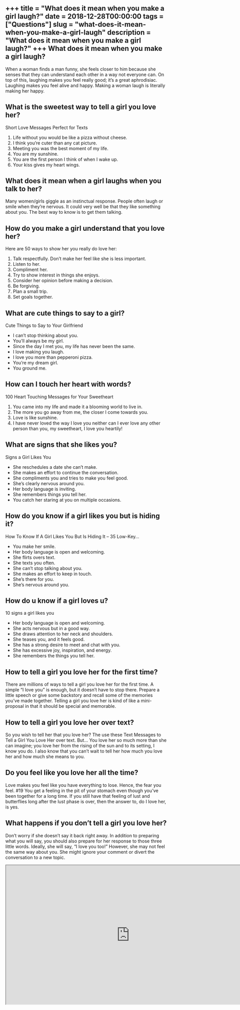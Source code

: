 +++
title = "What does it mean when you make a girl laugh?"
date = 2018-12-28T00:00:00
tags = ["Questions"]
slug = "what-does-it-mean-when-you-make-a-girl-laugh"
description = "What does it mean when you make a girl laugh?"
+++
What does it mean when you make a girl laugh?
---------------------------------------------

When a woman finds a man funny, she feels closer to him because she senses that they can understand each other in a way not everyone can. On top of this, laughing makes you feel really good; it’s a great aphrodisiac. Laughing makes you feel alive and happy. Making a woman laugh is literally making her happy.

What is the sweetest way to tell a girl you love her?
-----------------------------------------------------

Short Love Messages Perfect for Texts

1. Life without you would be like a pizza without cheese.
2. I think you’re cuter than any cat picture.
3. Meeting you was the best moment of my life.
4. You are my sunshine.
5. You are the first person I think of when I wake up.
6. Your kiss gives my heart wings.

What does it mean when a girl laughs when you talk to her?
----------------------------------------------------------

Many women/girls giggle as an instinctual response. People often laugh or smile when they’re nervous. It could very well be that they like something about you. The best way to know is to get them talking.

How do you make a girl understand that you love her?
----------------------------------------------------

Here are 50 ways to show her you really do love her:

1. Talk respectfully. Don’t make her feel like she is less important.
2. Listen to her.
3. Compliment her.
4. Try to show interest in things she enjoys.
5. Consider her opinion before making a decision.
6. Be forgiving.
7. Plan a small trip.
8. Set goals together.

What are cute things to say to a girl?
--------------------------------------

Cute Things to Say to Your Girlfriend

- I can’t stop thinking about you.
- You’ll always be my girl.
- Since the day I met you, my life has never been the same.
- I love making you laugh.
- I love you more than pepperoni pizza.
- You’re my dream girl.
- You ground me.

How can I touch her heart with words?
-------------------------------------

100 Heart Touching Messages for Your Sweetheart

1. You came into my life and made it a blooming world to live in.
2. The more you go away from me, the closer I come towards you.
3. Love is like sunshine.
4. I have never loved the way I love you neither can I ever love any other person than you, my sweetheart, I love you heartily!

What are signs that she likes you?
----------------------------------

Signs a Girl Likes You

- She reschedules a date she can’t make.
- She makes an effort to continue the conversation.
- She compliments you and tries to make you feel good.
- She’s clearly nervous around you.
- Her body language is inviting.
- She remembers things you tell her.
- You catch her staring at you on multiple occasions.

How do you know if a girl likes you but is hiding it?
-----------------------------------------------------

How To Know If A Girl Likes You But Is Hiding It – 35 Low-Key…

- You make her smile.
- Her body language is open and welcoming.
- She flirts overs text.
- She texts you often.
- She can’t stop talking about you.
- She makes an effort to keep in touch.
- She’s there for you.
- She’s nervous around you.

How do u know if a girl loves u?
--------------------------------

10 signs a girl likes you

- Her body language is open and welcoming.
- She acts nervous but in a good way.
- She draws attention to her neck and shoulders.
- She teases you, and it feels good.
- She has a strong desire to meet and chat with you.
- She has excessive joy, inspiration, and energy.
- She remembers the things you tell her.

How to tell a girl you love her for the first time?
---------------------------------------------------

There are millions of ways to tell a girl you love her for the first time. A simple “I love you” is enough, but it doesn’t have to stop there. Prepare a little speech or give some backstory and recall some of the memories you’ve made together. Telling a girl you love her is kind of like a mini-proposal in that it should be special and memorable.

How to tell a girl you love her over text?
------------------------------------------

So you wish to tell her that you love her? The use these Text Messages to Tell a Girl You Love Her over text. But… You love her so much more than she can imagine; you love her from the rising of the sun and to its setting, I know you do. I also know that you can’t wait to tell her how much you love her and how much she means to you.

Do you feel like you love her all the time?
-------------------------------------------

Love makes you feel like you have everything to lose. Hence, the fear you feel. #19 You get a feeling in the pit of your stomach even though you’ve been together for a long time. If you still have that feeling of lust and butterflies long after the lust phase is over, then the answer to, do I love her, is yes.

What happens if you don’t tell a girl you love her?
---------------------------------------------------

Don’t worry if she doesn’t say it back right away. In addition to preparing what you will say, you should also prepare for her response to those three little words. Ideally, she will say, “I love you too!” However, she may not feel the same way about you. She might ignore your comment or divert the conversation to a new topic.

<iframe allow="accelerometer; autoplay; clipboard-write; encrypted-media; gyroscope; picture-in-picture" allowfullscreen="" class="__youtube_prefs__  epyt-is-override  no-lazyload" data-no-lazy="1" data-origheight="433" data-origwidth="770" data-skipgform_ajax_framebjll="" height="433" id="_ytid_22807" loading="lazy" src="https://www.youtube.com/embed/Zlmc87pcn_U?enablejsapi=1&autoplay=0&cc_load_policy=0&cc_lang_pref=&iv_load_policy=1&loop=0&modestbranding=0&rel=1&fs=1&playsinline=0&autohide=2&theme=dark&color=red&controls=1&" title="YouTube player" width="770"></iframe>